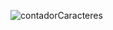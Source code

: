 ![contadorCaracteres](https://user-images.githubusercontent.com/85240091/190838641-b21e2042-e9b3-4d1f-a036-b6facb672df5.jpg)
